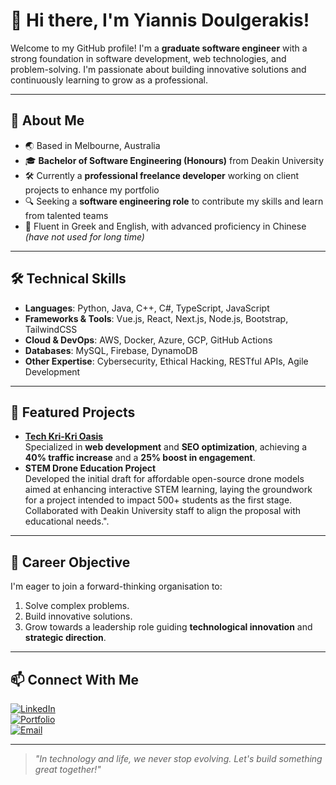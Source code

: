 # 👋 Hi there, I'm Yiannis Doulgerakis!

Welcome to my GitHub profile! I'm a **graduate software engineer** with a strong foundation in software development, web technologies, and problem-solving. I'm passionate about building innovative solutions and continuously learning to grow as a professional.

---

## 🚀 About Me
- 🌏 Based in Melbourne, Australia
- 🎓 **Bachelor of Software Engineering (Honours)** from Deakin University
- 🛠️ Currently a **professional freelance developer** working on client projects to enhance my portfolio
- 🔍 Seeking a **software engineering role** to contribute my skills and learn from talented teams
- 🌟 Fluent in Greek and English, with advanced proficiency in Chinese *(have not used for long time)*

---

## 🛠️ Technical Skills
- **Languages**: Python, Java, C++, C#, TypeScript, JavaScript
- **Frameworks & Tools**: Vue.js, React, Next.js, Node.js, Bootstrap, TailwindCSS
- **Cloud & DevOps**: AWS, Docker, Azure, GCP, GitHub Actions
- **Databases**: MySQL, Firebase, DynamoDB
- **Other Expertise**: Cybersecurity, Ethical Hacking, RESTful APIs, Agile Development

---

## 🌟 Featured Projects
- [**Tech Kri-Kri Oasis**](https://techkrikrioasis.com.au)  
   Specialized in **web development** and **SEO optimization**, achieving a **40% traffic increase** and a **25% boost in engagement**.
- **STEM Drone Education Project**  
   Developed the initial draft for affordable open-source drone models aimed at enhancing interactive STEM learning, laying the groundwork for a project intended to impact 500+ students as the first stage. Collaborated with Deakin University staff to align the proposal with educational needs.".

---

## 🎯 Career Objective
I'm eager to join a forward-thinking organisation to:
1. Solve complex problems.
2. Build innovative solutions.
3. Grow towards a leadership role guiding **technological innovation** and **strategic direction**.

---

## 📫 Connect With Me
[![LinkedIn](https://img.shields.io/badge/LinkedIn-%230077B5.svg?style=for-the-badge&logo=linkedin&logoColor=white)](https://www.linkedin.com/in/ioannis-doulgerakis/)  
[![Portfolio](https://img.shields.io/badge/Portfolio-%2312100E.svg?style=for-the-badge&logo=firefox&logoColor=white)](https://idoul.dev/)  
[![Email](https://img.shields.io/badge/Email-%23D14836.svg?style=for-the-badge&logo=gmail&logoColor=white)](mailto:yiannis@idoul.dev)

---

> *"In technology and life, we never stop evolving. Let's build something great together!"*
